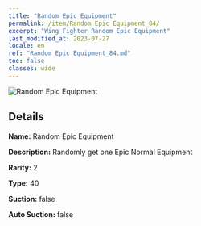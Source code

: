 ```yaml
---
title: "Random Epic Equipment"
permalink: /item/Random Epic Equipment_84/
excerpt: "Wing Fighter Random Epic Equipment"
last_modified_at: 2023-07-27
locale: en
ref: "Random Epic Equipment_84.md"
toc: false
classes: wide
---
```



 ![Random Epic Equipment](/images/item/Random_Epic_Equipment_p.png)



## Details

 **Name:** Random Epic Equipment 

 **Description:** Randomly get one Epic Normal Equipment

 **Rarity:** 2 

 **Type:** 40 

 **Suction:** false 

 **Auto Suction:** false 


